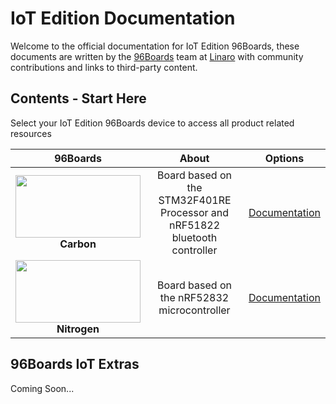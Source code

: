 # IoT Edition Documentation

Welcome to the official documentation for IoT Edition 96Boards, these documents are written by the [96Boards](https://www.96boards.org) team at [Linaro](http://www.linaro.org) with community contributions and links to third-party content.

## Contents - Start Here

Select your IoT Edition 96Boards device to access all product related resources

| 96Boards                                 | About                                                                      | Options                                  | 
|:----------------------------------------:|:--------------------------------------------------------------------------:|:----------------------------------------:|
| <img src="https://github.com/96boards/documentation/blob/master/IoTEdition/Carbon/AdditionalDocs/Images/Carbon_Front-SD.png?raw=true" data-canonical-src="https://github.com/96boards/documentation/blob/master/IoTEdition/Carbon/AdditionalDocs/Images/Carbon_Front-SD.png?raw=true" width="200" height="100" /><br> **Carbon** | Board based on the STM32F401RE Processor and <br>nRF51822 bluetooth controller | [Documentation](Carbon/README.md)<br> |
| <img src="https://github.com/96boards/documentation/blob/master/IoTEdition/nitrogen/additional-docs/images/nitrogen_front-sd.png?raw=true" data-canonical-src="https://github.com/96boards/documentation/blob/master/IoTEdition/nitrogen/additional-docs/images/nitrogen_front-sd.png?raw=true" width="200" height="100" /><br> **Nitrogen** | Board based on the nRF52832 microcontroller | [Documentation](nitrogen/README.md)<br> |

## 96Boards IoT Extras

Coming Soon...
